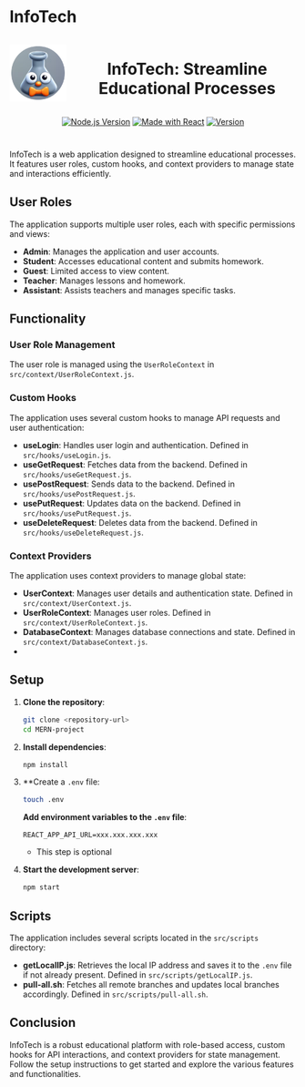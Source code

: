 # InfoTech

<div align="center" style="margin-bottom: 40px;">

  <div style="display: flex; align-items: center; justify-content: center;">
    <img src="./public/assets/logo.png" alt="InfoTech Logo" width="100" height="100">
    <h1 style="margin-left: 20px;">InfoTech: Streamline Educational Processes</h1>
  </div>

[![Node.js Version](https://img.shields.io/badge/node-%3E%3D%2012.0.0-brightgreen)](https://nodejs.org/)
[![Made with React](https://img.shields.io/badge/made%20with-react-blue)](https://reactjs.org/)
[![Version](https://img.shields.io/badge/version-0.1.0-blue)](package.json)

</div>

InfoTech is a web application designed to streamline educational processes. It features user roles, custom hooks, and context providers to manage state and interactions efficiently.

## User Roles

The application supports multiple user roles, each with specific permissions and views:

- **Admin**: Manages the application and user accounts.
- **Student**: Accesses educational content and submits homework.
- **Guest**: Limited access to view content.
- **Teacher**: Manages lessons and homework.
- **Assistant**: Assists teachers and manages specific tasks.

## Functionality

### User Role Management

The user role is managed using the `UserRoleContext` in `src/context/UserRoleContext.js`.

### Custom Hooks

The application uses several custom hooks to manage API requests and user authentication:

- **useLogin**: Handles user login and authentication. Defined in `src/hooks/useLogin.js`.
- **useGetRequest**: Fetches data from the backend. Defined in `src/hooks/useGetRequest.js`.
- **usePostRequest**: Sends data to the backend. Defined in `src/hooks/usePostRequest.js`.
- **usePutRequest**: Updates data on the backend. Defined in `src/hooks/usePutRequest.js`.
- **useDeleteRequest**: Deletes data from the backend. Defined in `src/hooks/useDeleteRequest.js`.

### Context Providers

The application uses context providers to manage global state:

- **UserContext**: Manages user details and authentication state. Defined in `src/context/UserContext.js`.
- **UserRoleContext**: Manages user roles. Defined in `src/context/UserRoleContext.js`.
- **DatabaseContext**: Manages database connections and state. Defined in `src/context/DatabaseContext.js`.
-

## Setup

1. **Clone the repository**:

   ```sh
   git clone <repository-url>
   cd MERN-project
   ```

2. **Install dependencies**:

   ```sh
   npm install
   ```

3. **Create a `.env` file:

   ```sh
   touch .env
   ```

   **Add environment variables to the `.env` file**:

   ```env
   REACT_APP_API_URL=xxx.xxx.xxx.xxx
   ```
   - This step is optional

5. **Start the development server**:
   ```sh
   npm start
   ```

## Scripts

The application includes several scripts located in the `src/scripts` directory:

- **getLocalIP.js**: Retrieves the local IP address and saves it to the `.env` file if not already present. Defined in `src/scripts/getLocalIP.js`.
- **pull-all.sh**: Fetches all remote branches and updates local branches accordingly. Defined in `src/scripts/pull-all.sh`.

## Conclusion

InfoTech is a robust educational platform with role-based access, custom hooks for API interactions, and context providers for state management. Follow the setup instructions to get started and explore the various features and functionalities.
